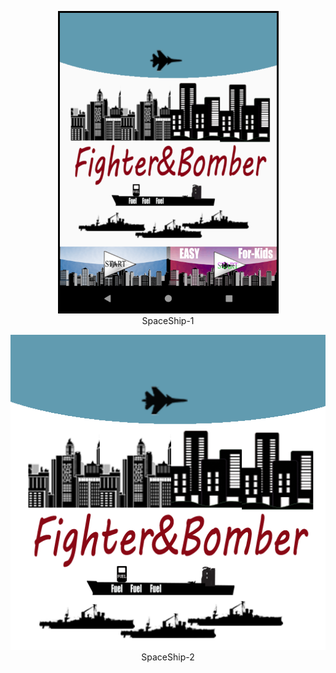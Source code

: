 

<p align="center">
  <img  src="https://github.com/okansungur/android/blob/main/spaceship/sh1.png"><br/>
  SpaceShip-1
</p>

<p align="center">
  <img  src="https://github.com/okansungur/android/blob/main/spaceship/sh2.png"><br/>
  SpaceShip-2
</p>
